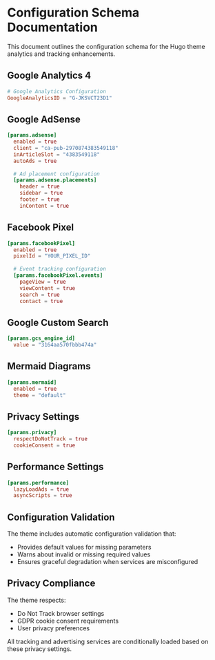 # Configuration Schema Documentation

This document outlines the configuration schema for the Hugo theme analytics and tracking enhancements.

## Google Analytics 4

```toml
# Google Analytics Configuration
GoogleAnalyticsID = "G-JKSVCT23D1"
```

## Google AdSense

```toml
[params.adsense]
  enabled = true
  client = "ca-pub-2970874383549118"
  inArticleSlot = "4383549118"
  autoAds = true
  
  # Ad placement configuration
  [params.adsense.placements]
    header = true
    sidebar = true
    footer = true
    inContent = true
```

## Facebook Pixel

```toml
[params.facebookPixel]
  enabled = true
  pixelId = "YOUR_PIXEL_ID"
  
  # Event tracking configuration
  [params.facebookPixel.events]
    pageView = true
    viewContent = true
    search = true
    contact = true
```

## Google Custom Search

```toml
[params.gcs_engine_id]
  value = "3164aa570fbbb474a"
```

## Mermaid Diagrams

```toml
[params.mermaid]
  enabled = true
  theme = "default"
```

## Privacy Settings

```toml
[params.privacy]
  respectDoNotTrack = true
  cookieConsent = true
```

## Performance Settings

```toml
[params.performance]
  lazyLoadAds = true
  asyncScripts = true
```

## Configuration Validation

The theme includes automatic configuration validation that:

- Provides default values for missing parameters
- Warns about invalid or missing required values
- Ensures graceful degradation when services are misconfigured

## Privacy Compliance

The theme respects:

- Do Not Track browser settings
- GDPR cookie consent requirements
- User privacy preferences

All tracking and advertising services are conditionally loaded based on these privacy settings.